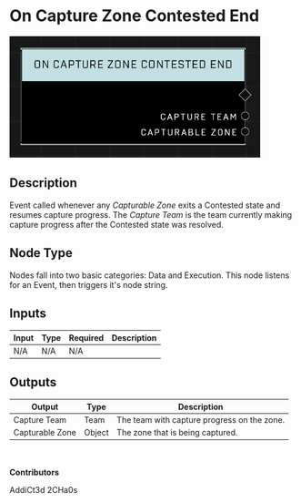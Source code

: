 # On Capture Zone Contested End
![alt text](../../../.gitbook/assets/on-capture-zone-contested-end.png)
## Description
Event called whenever any *Capturable Zone* exits a Contested state and resumes capture progress. The *Capture Team* is the team currently making capture progress after the Contested state was resolved.

## Node Type
Nodes fall into two basic categories: Data and Execution. This node listens for an Event, then triggers it's node string.

## Inputs
| Input | Type | Required | Description |
|------------------|------------------|----------|--------------------------------------------------------------|
| N/A | N/A | N/A | |

## Outputs
| Output | Type | Description |
|------------------|------------------|--------------------------------------------------------------|
| Capture Team | Team | The team with capture progress on the zone.|
| Capturable Zone | Object | The zone that is being captured.|

\
\
**Contributors**

AddiCt3d 2CHa0s
